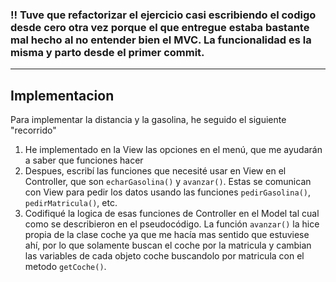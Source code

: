 ### !! Tuve que refactorizar el ejercicio casi escribiendo el codigo desde cero otra vez porque el que entregue estaba bastante mal hecho al no entender bien el MVC. La funcionalidad es la misma y parto desde el primer commit. 

--- 

## Implementacion
Para implementar la distancia y la gasolina, he seguido el siguiente "recorrido"
1.  He implementado en la View las opciones en el menú, que me ayudarán a saber que funciones hacer
2.  Despues, escribí las funciones que necesité usar en View en el Controller, que son `echarGasolina()` y `avanzar()`. Estas se comunican con View para pedir los datos usando las funciones `pedirGasolina()`, `pedirMatricula()`, etc.
3.  Codifiqué la logica de esas funciones de Controller en el Model tal cual como se describieron en el pseudocódigo. La función `avanzar()` la hice propia de la clase coche ya que me hacía mas sentido que estuviese ahí, por lo que solamente buscan el coche por la matricula y cambian las variables de cada objeto coche buscandolo por matricula con el metodo `getCoche()`. 
